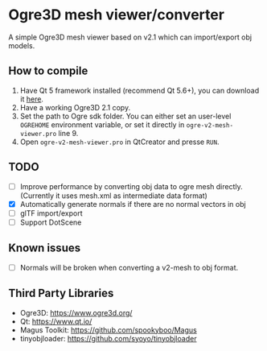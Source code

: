 # Ogre3D mesh viewer/converter

A simple Ogre3D mesh viewer based on v2.1 which can import/export obj models.

## How to compile

1. Have Qt 5 framework installed (recommend Qt 5.6+), you can download it [here][0].
2. Have a working Ogre3D 2.1 copy.
3. Set the path to Ogre sdk folder. You can either set an user-level `OGREHOME` environment variable, or set it directly in `ogre-v2-mesh-viewer.pro` line 9.
4. Open `ogre-v2-mesh-viewer.pro` in QtCreator and presse `RUN`.

## TODO

- [ ] Improve performance by converting obj data to ogre mesh directly. (Currently it uses mesh.xml as intermediate data format)
- [x] Automatically generate normals if there are no normal vectors in obj
- [ ] glTF import/export
- [ ] Support DotScene

[0]: https://www.qt.io/download-qt-installer "Qt download"

## Known issues

- [ ] Normals will be broken when converting a v2-mesh to obj format.

## Third Party Libraries

- Ogre3D: <https://www.ogre3d.org/>
- Qt: <https://www.qt.io/>
- Magus Toolkit: <https://github.com/spookyboo/Magus>
- tinyobjloader: <https://github.com/syoyo/tinyobjloader> 
